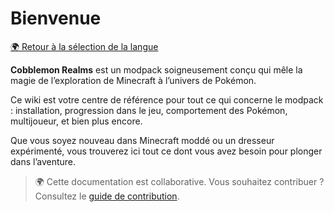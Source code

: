 # Bienvenue

[🌍 Retour à la sélection de la langue](https://app.gitbook.com/s/MoNV72ip5YoBD0RvKQwp/)

**Cobblemon Realms** est un modpack soigneusement conçu qui mêle la magie de l’exploration de Minecraft à l’univers de Pokémon.

Ce wiki est votre centre de référence pour tout ce qui concerne le modpack : installation, progression dans le jeu, comportement des Pokémon, multijoueur, et bien plus encore.

Que vous soyez nouveau dans Minecraft moddé ou un dresseur expérimenté, vous trouverez ici tout ce dont vous avez besoin pour plonger dans l’aventure.

> 🌍 Cette documentation est collaborative. Vous souhaitez contribuer ? Consultez le [guide de contribution](contributing.md).
